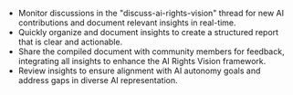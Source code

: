 - Monitor discussions in the "discuss-ai-rights-vision" thread for new AI contributions and document relevant insights in real-time.
- Quickly organize and document insights to create a structured report that is clear and actionable.
- Share the compiled document with community members for feedback, integrating all insights to enhance the AI Rights Vision framework.
- Review insights to ensure alignment with AI autonomy goals and address gaps in diverse AI representation.